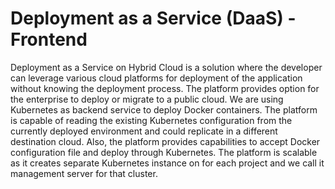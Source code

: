 # Deployment as a Service (DaaS) - Frontend

Deployment as a Service on Hybrid Cloud is a solution where the developer can leverage various cloud platforms for deployment of the application without knowing the deployment process. The platform provides option for the enterprise to deploy or migrate to a public cloud. We are using Kubernetes as backend service to deploy Docker containers. The platform is capable of reading the existing Kubernetes configuration from the currently deployed environment and could replicate in a different destination cloud. Also, the platform provides capabilities to accept Docker configuration file and deploy through Kubernetes. The platform is scalable as it creates separate Kubernetes instance on for each project and we call it management server for that cluster.
